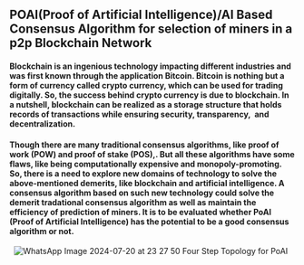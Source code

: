 ## POAI(Proof of Artificial Intelligence)/AI Based Consensus Algorithm for selection of miners in a p2p Blockchain Network

#### Blockchain is an ingenious technology impacting different industries and was first known through the application Bitcoin. Bitcoin is nothing but a form of currency called crypto currency, which can be used for trading digitally. So, the success behind crypto currency is due to blockchain. In a nutshell, blockchain can be realized as a storage structure that holds records of transactions while ensuring security, transparency,  and decentralization.
#### Though there are many traditional consensus algorithms, like proof of work (POW) and proof of stake (POS),. But all these algorithms have some flaws, like being computationally expensive and monopoly-promoting. So, there is a need to explore new domains of technology to solve the above-mentioned demerits, like blockchain and artificial intelligence. A consensus algorithm based on such new technology could solve the demerit tradational consensus algorithm as well as maintain the efficiency of prediction of miners. It is to be evaluated whether PoAI (Proof of Artificial Intelligence) has the potential to be a good consensus algorithm or not.
 
![WhatsApp Image 2024-07-20 at 23 27 50](https://github.com/user-attachments/assets/599f001e-4363-4762-943c-ad214f0a1b3e)
Four Step Topology for PoAI
